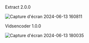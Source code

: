 Extract 2.0.0



![Capture d'écran 2024-06-13 160811](https://github.com/FaZz-cmd/Test/assets/136253755/9d02007f-d492-47df-8507-ac9b10f68667)




Vidsencoder 1.0.0



![Capture d'écran 2024-06-13 180035](https://github.com/FaZz-cmd/Test/assets/136253755/d3b4e821-7a42-424c-aa30-4d55448d1b05)
